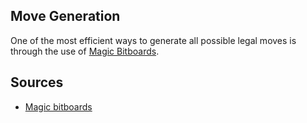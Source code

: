 ## Move Generation 

One of the most efficient ways to generate all possible legal moves is through the use of [Magic Bitboards](https://www.chessprogramming.org/Magic_Bitboards). 


## Sources
- [Magic bitboards](http://pradu.us/old/Nov27_2008/Buzz/research/magic/Bitboards.pdf)
